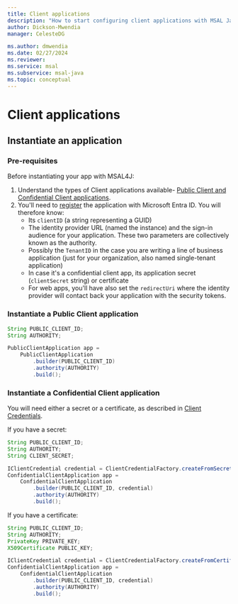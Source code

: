 ```yaml
---
title: Client applications
description: "How to start configuring client applications with MSAL Java."
author: Dickson-Mwendia
manager: CelesteDG

ms.author: dmwendia
ms.date: 02/27/2024
ms.reviewer:
ms.service: msal
ms.subservice: msal-java
ms.topic: conceptual
---
```



# Client applications

## Instantiate an application

### Pre-requisites

Before instantiating your app with MSAL4J:

1. Understand the types of Client applications available- [Public Client and Confidential Client applications](/entra/identity-platform/msal-client-applications).
1. You'll need to [register](/entra/identity-platform/quickstart-register-app) the application with Microsoft Entra ID. You will therefore know:
    - Its `clientID` (a string representing a GUID)
    - The identity provider  URL (named the instance) and the sign-in audience for your application. These two parameters are collectively known as the authority.
    - Possibly the `TenantID` in the case you are writing a line of business application (just for your organization, also named single-tenant application)
    - In case it's a confidential client app, its application secret (`clientSecret` string) or certificate
    - For web apps, you'll have also set the `redirectUri` where the identity provider will contact back your application with the security tokens.

### Instantiate a Public Client application

```java
String PUBLIC_CLIENT_ID;
String AUTHORITY;

PublicClientApplication app = 
    PublicClientApplication
        .builder(PUBLIC_CLIENT_ID)
        .authority(AUTHORITY)
        .build();
```

### Instantiate a Confidential Client application

You will need either a secret or a certificate, as described in [Client Credentials](./client-credentials.md).

If you have a secret:

```java
String PUBLIC_CLIENT_ID;
String AUTHORITY;
String CLIENT_SECRET;

IClientCredential credential = ClientCredentialFactory.createFromSecret(CLIENT_SECRET);
ConfidentialClientApplication app = 
    ConfidentialClientApplication
        .builder(PUBLIC_CLIENT_ID, credential)
        .authority(AUTHORITY)
        .build();
```

If you have a certificate:

```java
String PUBLIC_CLIENT_ID;
String AUTHORITY;
PrivateKey PRIVATE_KEY;  
X509Certificate PUBLIC_KEY;

IClientCredential credential = ClientCredentialFactory.createFromCertificate(PRIVATE_KEY, PUBLIC_KEY);
ConfidentialClientApplication app = 
    ConfidentialClientApplication
        .builder(PUBLIC_CLIENT_ID, credential)
        .authority(AUTHORITY)
        .build();
```
